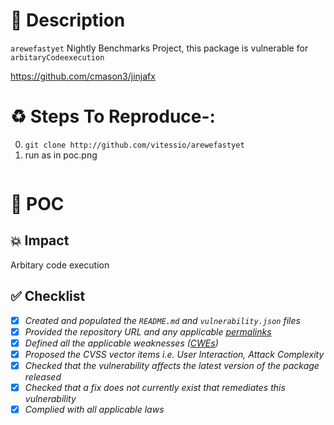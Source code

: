 # :book: Description

`arewefastyet` Nightly Benchmarks Project, this package is vulnerable for `arbitaryCodeexecution`

https://github.com/cmason3/jinjafx

# :recycle:  Steps To Reproduce-:  
  0) `git clone http://github.com/vitessio/arewefastyet`
  1) run as in poc.png
```

```
# :telescope: POC


## 💥 Impact
Arbitary code execution

## ✅ Checklist
- [x] _Created and populated the `README.md` and `vulnerability.json` files_
- [x] _Provided the repository URL and any applicable [permalinks]([https://help.github.com/en/github/managing-files-in-a-repository/getting-permanent-links-to-files](https://help.github.com/en/github/managing-files-in-a-repository/getting-permanent-links-to-files))_
- [x] _Defined all the applicable weaknesses ([CWEs]([https://cwe.mitre.org/](https://cwe.mitre.org/)))_
- [x] _Proposed the CVSS vector items i.e. User Interaction, Attack Complexity_
- [x] _Checked that the vulnerability affects the latest version of the package released_
- [x] _Checked that a fix does not currently exist that remediates this vulnerability_
- [x] _Complied with all applicable laws_
